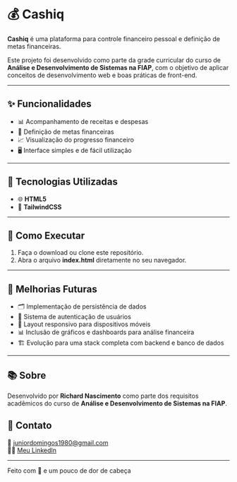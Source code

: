 # 💰 Cashiq

**Cashiq** é uma plataforma para controle financeiro pessoal e definição de metas financeiras.

Este projeto foi desenvolvido como parte da grade curricular do curso de **Análise e Desenvolvimento de Sistemas na FIAP**, com o objetivo de aplicar conceitos de desenvolvimento web e boas práticas de front-end.

---

## ✨ Funcionalidades

- 📊 Acompanhamento de receitas e despesas
- 🎯 Definição de metas financeiras
- 📈 Visualização do progresso financeiro
- 🖥️ Interface simples e de fácil utilização

---

## 🔧 Tecnologias Utilizadas

- 🌐 **HTML5**
- 🎨 **TailwindCSS**

---

## 🚀 Como Executar

1. Faça o download ou clone este repositório.
2. Abra o arquivo **index.html** diretamente no seu navegador.

---

## 🔮 Melhorias Futuras

- 🗂️ Implementação de persistência de dados
- 🔐 Sistema de autenticação de usuários
- 📱 Layout responsivo para dispositivos móveis
- 📊 Inclusão de gráficos e dashboards para análise financeira
- 🏗️ Evolução para uma stack completa com backend e banco de dados

---

## 📚 Sobre

Desenvolvido por **Richard Nascimento** como parte dos requisitos acadêmicos do curso de **Análise e Desenvolvimento de Sistemas na FIAP**.

## 🐣 Contato

📧 juniordomingos1980@gmail.com  
👨‍💻 [Meu LinkedIn](https://linkedin.com/in/richardnascimento18)

---

Feito com 💙 e um pouco de dor de cabeça
